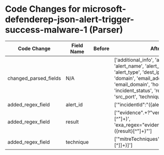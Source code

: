 # Code Changes for microsoft-defenderep-json-alert-trigger-success-malware-1 (Parser)

| Code Change | Field Name | Before | After |
|-------------|------------|--------|-------|
| changed_parsed_fields | N/A |  | ['additional_info', 'alert_id', 'alert_name', 'alert_severity', 'alert_type', 'dest_ip', 'dest_port', 'domain', 'email_address', 'email_domain', 'host', 'incident_status', 'result', 'src_ip', 'src_port', 'technique', 'time', 'user'] |
| added_regex_field | alert_id |  | ['"incidentId":"({alert_id}\d+)'] |
| added_regex_field | result |  | ['"evidence".+?"verdict":"({result}[^"]+)', 'exa_regex="evidence".+?"verdict":"({result}[^"]+)"'] |
| added_regex_field | technique |  | ['"mitreTechniques":\[({technique}[^\]]+)\]'] |